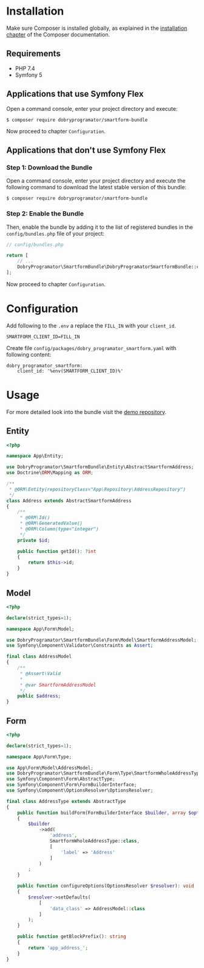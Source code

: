 Installation
============

Make sure Composer is installed globally, as explained in the
[installation chapter](https://getcomposer.org/doc/00-intro.md)
of the Composer documentation.

Requirements
----------------------------------
* PHP 7.4
* Symfony 5

Applications that use Symfony Flex
----------------------------------

Open a command console, enter your project directory and execute:

```console
$ composer require dobryprogramator/smartform-bundle
```

Now proceed to chapter `Configuration`.

Applications that don't use Symfony Flex
----------------------------------------

### Step 1: Download the Bundle

Open a command console, enter your project directory and execute the
following command to download the latest stable version of this bundle:

```console
$ composer require dobryprogramator/smartform-bundle
```

### Step 2: Enable the Bundle

Then, enable the bundle by adding it to the list of registered bundles
in the `config/bundles.php` file of your project:

```php
// config/bundles.php

return [
    // ...
    DobryProgramator\SmartformBundle\DobryProgramatorSmartformBundle::class => ['all' => true],
];
```

Now proceed to chapter `Configuration`.

Configuration
=============
Add following to the `.env` a replace the `FILL_IN` with your `client_id`.

```
SMARTFORM_CLIENT_ID=FILL_IN
```

Create file `config/packages/dobry_programator_smartform.yaml` with following content:
```
dobry_programator_smartform:
    client_id: '%env(SMARTFORM_CLIENT_ID)%'
```

Usage
=====
For more detailed look into the bundle visit the [demo repository](https://github.com/DobryProgramator/SmartformBundleDemo).

Entity
------
```php
<?php

namespace App\Entity;

use DobryProgramator\SmartformBundle\Entity\AbstractSmartformAddress;
use Doctrine\ORM\Mapping as ORM;

/**
 * @ORM\Entity(repositoryClass="App\Repository\AddressRepository")
 */
class Address extends AbstractSmartformAddress
{
    /**
     * @ORM\Id()
     * @ORM\GeneratedValue()
     * @ORM\Column(type="integer")
     */
    private $id;

    public function getId(): ?int
    {
        return $this->id;
    }
}
```

Model
-----
```php
<?php

declare(strict_types=1);

namespace App\Form\Model;

use DobryProgramator\SmartformBundle\Form\Model\SmartformAddressModel;
use Symfony\Component\Validator\Constraints as Assert;

final class AddressModel
{
    /**
     * @Assert\Valid
     *
     * @var SmartformAddressModel
     */
    public $address;
}
```

Form
----
```php
<?php

declare(strict_types=1);

namespace App\Form\Type;

use App\Form\Model\AddressModel;
use DobryProgramator\SmartformBundle\Form\Type\SmartformWholeAddressType;
use Symfony\Component\Form\AbstractType;
use Symfony\Component\Form\FormBuilderInterface;
use Symfony\Component\OptionsResolver\OptionsResolver;

final class AddressType extends AbstractType
{
    public function buildForm(FormBuilderInterface $builder, array $options): void
    {
        $builder
            ->add(
                'address',
                SmartformWholeAddressType::class,
                [
                    'label' => 'Address'
                ]
            )
        ;
    }

    public function configureOptions(OptionsResolver $resolver): void
    {
        $resolver->setDefaults(
            [
                'data_class' => AddressModel::class
            ]
        );
    }

    public function getBlockPrefix(): string
    {
        return 'app_address_';
    }
}
```


